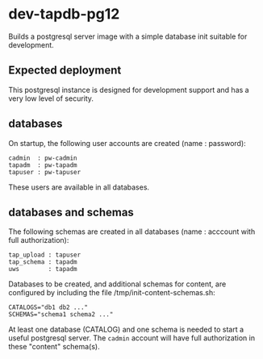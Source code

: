 # dev-tapdb-pg12 

Builds a postgresql server image with a simple database init suitable for development.

## Expected deployment
This postgresql instance is designed for development support and has a very low level of
security.

## databases
On startup, the following user accounts are created (name : password):
```
cadmin  : pw-cadmin
tapadm  : pw-tapadm
tapuser : pw-tapuser
```
These users are available in all databases.

## databases and schemas
The following schemas are created in all databases (name : acccount with full authorization):
```
tap_upload : tapuser
tap_schema : tapadm
uws        : tapadm
```

Databases to be created, and additional schemas for content, are configured by including the
file /tmp/init-content-schemas.sh:
```
CATALOGS="db1 db2 ..."
SCHEMAS="schema1 schema2 ..."
```

At least one database (CATALOG) and one schema is needed to start a useful postgresql server.
The `cadmin` account will have full authorization in these "content" schema(s).
